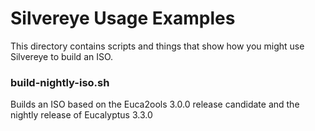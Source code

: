 # Silvereye Usage Examples

This directory contains scripts and things that show how you might use Silvereye
to build an ISO.

### build-nightly-iso.sh

Builds an ISO based on the Euca2ools 3.0.0 release candidate and the nightly
release of Eucalyptus 3.3.0
